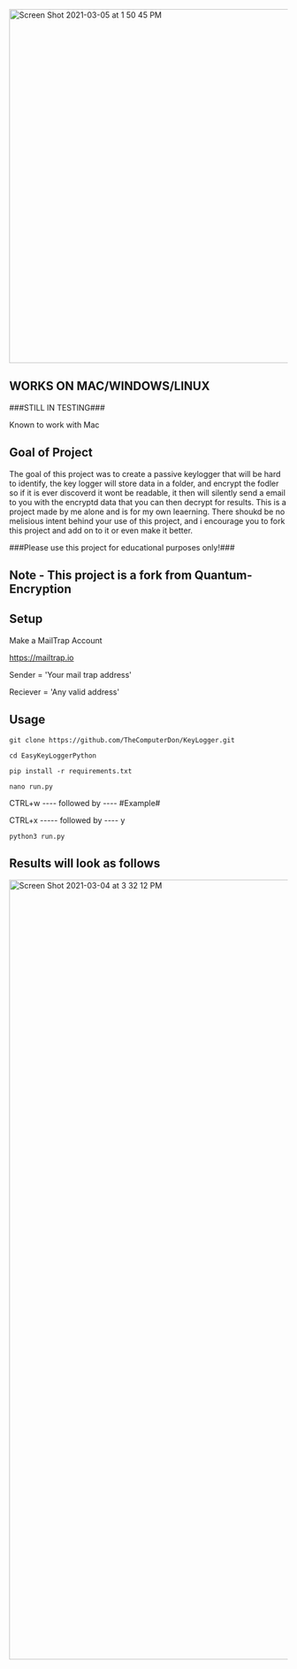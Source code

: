 <img width="640" alt="Screen Shot 2021-03-05 at 1 50 45 PM" src="https://user-images.githubusercontent.com/43651169/110172024-cc016f80-7db9-11eb-9376-467e6ccdbc7b.png">



## WORKS ON MAC/WINDOWS/LINUX
###STILL IN TESTING###

Known to work with Mac

## Goal of Project

The goal of this project was to create a passive keylogger that will be hard to identify, the key logger will store data in a folder, and encrypt the fodler so if it is ever discoverd it wont be readable, it then will silently send a email to you with the encryptd data that you can then decrypt for results. This is a project made by me alone and is for my own leaerning. There shoukd be no melisious intent behind your use of this project, and i encourage you to fork this project and add on to it or even make it better.

###Please use this project for educational purposes only!###

## Note - This project is a fork from Quantum-Encryption

## Setup

Make a MailTrap Account

https://mailtrap.io

Sender = 'Your mail trap address'

Reciever = 'Any valid address'

## Usage

```
git clone https://github.com/TheComputerDon/KeyLogger.git
```
```
cd EasyKeyLoggerPython
```
```
pip install -r requirements.txt
```
```
nano run.py
```

CTRL+w ---- followed by ---- #Example#


CTRL+x ----- followed by ----  y

```
python3 run.py
```




## Results will look as follows


<img width="1410" alt="Screen Shot 2021-03-04 at 3 32 12 PM" src="https://user-images.githubusercontent.com/43651169/110039725-e9bdce80-7cfe-11eb-8823-c2e1dcd7f463.png">



